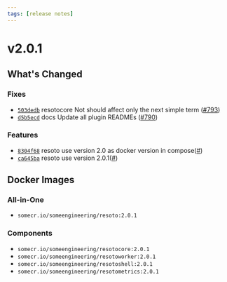 ```yaml
---
tags: [release notes]
---
```


# v2.0.1

## What's Changed

### Fixes

- [`503dedb`](https://github.com/someengineering/resoto/commit/503dedb) <span class="badge badge--secondary">resotocore</span> Not should affect only the next simple term ([#793](https://github.com/someengineering/resoto/pull/793))
- [`d5b5ecd`](https://github.com/someengineering/resoto/commit/d5b5ecd) <span class="badge badge--secondary">docs</span> Update all plugin READMEs ([#790](https://github.com/someengineering/resoto/pull/790))

### Features

- [`8304f68`](https://github.com/someengineering/resoto/commit/8304f68) <span class="badge badge--secondary">resoto</span> use version 2.0 as docker version in compose([#](https://github.com/someengineering/resoto/pull/))
- [`ca645ba`](https://github.com/someengineering/resoto/commit/ca645ba) <span class="badge badge--secondary">resoto</span> use version 2.0.1([#](https://github.com/someengineering/resoto/pull/))

<!--truncate-->

## Docker Images

### All-in-One

- `somecr.io/someengineering/resoto:2.0.1`

### Components

- `somecr.io/someengineering/resotocore:2.0.1`
- `somecr.io/someengineering/resotoworker:2.0.1`
- `somecr.io/someengineering/resotoshell:2.0.1`
- `somecr.io/someengineering/resotometrics:2.0.1`
